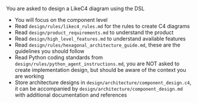 You are asked to design a LikeC4 diagram using the DSL

- You will focus on the component level
- Read `design/rules/likec4_rules.md` for the rules to create C4 diagrams
- Read `design/product_requirements.md` to understand the product
- Read `design/high_level_features.md` to understand available features
- Read `design/rules/hexagonal_architecture_guide.md`, these are the guidelines you should follow
- Read Python coding standards from `design/rules/python_agent_instructions.md`, you are NOT asked to create implementation design, but should be aware of the context you are working
- Store architecture designs in `design/architecture/component_design.c4`, it can be accompanied by `design/architecture/component_design.md` with additional documentation and references
